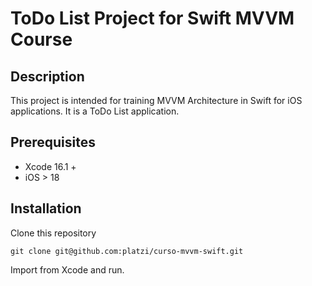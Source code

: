 # ToDo List Project for Swift MVVM Course

## Description

This project is intended for training MVVM Architecture in Swift for iOS applications. It is a ToDo List application.


## Prerequisites

- Xcode 16.1 +
- iOS > 18

## Installation

Clone this repository

```
git clone git@github.com:platzi/curso-mvvm-swift.git
```

Import from Xcode and run.
